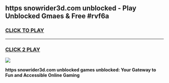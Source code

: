 
## https  snowrider3d.com unblocked - Play Unblocked Gmaes & Free #rvf6a
<h3>
<a href="https://news.freeplayer.one?title=https__snowrider3d.com_unblocked&ref=24F">CLICK TO PLAY</a></h3>
<hr>

<h3>
<a href="https://news.freeplayer.one?title=https__snowrider3d.com_unblocked&ref=24F">CLICK 2 PLAY</a>
  
</h3>

<a href="https://news.freeplayer.one?title=https__snowrider3d.com_unblocked&ref=24F/"><img src="https://clearcache.store/games.png"></a>


**https  snowrider3d.com unblocked games unblocked: Your Gateway to Fun and Accessible Online Gaming**

